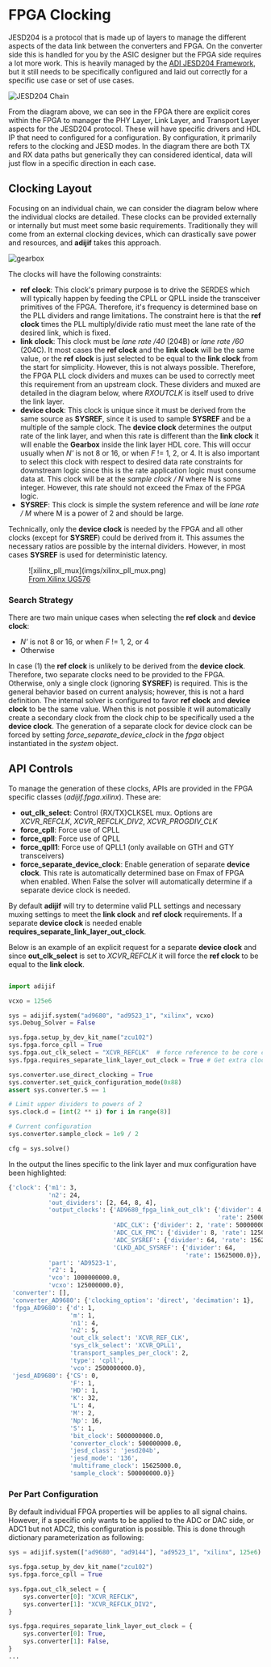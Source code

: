 # FPGA Clocking

JESD204 is a protocol that is made up of layers to manage the different aspects of the data link between the converters and FPGA. On the converter side this is handled for you by the ASIC designer but the FPGA side requires a lot more work. This is heavily managed by the [ADI JESD204 Framework](https://wiki.analog.com/resources/fpga/peripherals/jesd204), but it still needs to be specifically configured and laid out correctly for a specific use case or set of use cases.

![JESD204 Chain](imgs/jesd204_chain.png)

From the diagram above, we can see in the FPGA there are explicit cores within the FPGA to manager the PHY Layer, Link Layer, and Transport Layer aspects for the JESD204 protocol. These will have specific drivers and HDL IP that need to configured for a configuration. By configuration, it primarily refers to the clocking and JESD modes. In the diagram there are both TX and RX data paths but generically they can considered identical, data will just flow in a specific direction in each case.

## Clocking Layout

Focusing on an individual chain, we can consider the diagram below where the individual clocks are detailed. These clocks can be provided externally or internally but must meet some basic requirements. Traditionally they will come from an external clocking devices, which can drastically save power and resources, and **adijif** takes this approach.

![gearbox](imgs/gearbox.png)

The clocks will have the following constraints:

- **ref clock**: This clock's primary purpose is to drive the SERDES which will typically happen by feeding the CPLL or QPLL inside the transceiver primitives of the FPGA. Therefore, it's frequency is determined base on the PLL dividers and range limitations. The constraint here is that the **ref clock** times the PLL multiply/divide ratio must meet the lane rate of the desired link, which is fixed.
- **link clock**: This clock must be *lane rate /40* (204B) or *lane rate /60* (204C). It most cases the **ref clock** and the **link clock** will be the same value, or the **ref clock** is just selected to be equal to the **link clock** from the start for simplicity. However, this is not always possible. Therefore, the FPGA PLL clock dividers and muxes can be used to correctly meet this requirement from an upstream clock. These dividers and muxed are detailed in the diagram below, where *RXOUTCLK* is itself used to drive the link layer.
- **device clock**: This clock is unique since it must be derived from the same source as **SYSREF**, since it is used to sample **SYSREF** and be a multiple of the sample clock. The **device clock** determines the output rate of the link layer, and when this rate is different than the **link clock** it will enable the **Gearbox** inside the link layer HDL core. This will occur usually when *N'* is not 8 or 16, or when *F* != 1, 2, or 4. It is also important to select this clock with respect to desired data rate constraints for downstream logic since this is the rate application logic must consume data at. This clock will be at the *sample clock / N* where N is some integer. However, this rate should not exceed the Fmax of the FPGA logic.
- **SYSREF**: This clock is simple the system reference and will be *lane rate / M* where M is a power of 2 and should be large. 

Technically, only the **device clock** is needed by the FPGA and all other clocks (except for **SYSREF**) could be derived from it. This assumes the necessary ratios are possible by the internal dividers. However, in most cases **SYSREF** is used for deterministic latency.

<figure markdown>
  ![xilinx_pll_mux](imgs/xilinx_pll_mux.png)
  <figcaption><a href="https://docs.xilinx.com/v/u/en-US/ug576-ultrascale-gth-transceivers">From Xilinx UG576</a></figcaption>
</figure>

### Search Strategy

There are two main unique cases when selecting the **ref clock** and **device clock**:
* *N'* is not 8 or 16, or when *F* != 1, 2, or 4
* Otherwise

In case (1) the **ref clock** is unlikely to be derived from the **device clock**. Therefore, two separate clocks need to be provided to the FPGA. Otherwise, only a single clock (ignoring **SYSREF**) is required. This is the general behavior based on current analysis; however, this is not a hard definition. The internal solver is configured to favor **ref clock** and **device clock** to be the same value. When this is not possible it will automatically create a secondary clock from the clock chip to be specifically used a the **device clock**. The generation of a separate clock for device clock can be forced by setting *force_separate_device_clock* in the *fpga* object instantiated in the *system* object.

## API Controls

To manage the generation of these clocks, APIs are provided in the FPGA specific classes (*adijif.fpga.xilinx*). These are:

- **out_clk_select**: Control {RX/TX}CLKSEL mux. Options are *XCVR_REFCLK*, *XCVR_REFCLK_DIV2*, *XCVR_PROGDIV_CLK*
- **force_cpll**: Force use of CPLL
- **force_qpll**: Force use of QPLL
- **force_qpll1**: Force use of QPLL1 (only available on GTH and GTY transceivers)
- **force_separate_device_clock**: Enable generation of separate **device clock**. This rate is automatically determined base on Fmax of FPGA when enabled. When False the solver will automatically determine if a separate device clock is needed.

By default **adijif** will try to determine valid PLL settings and necessary muxing settings to meet the **link clock** and **ref clock** requirements. If a separate **device clock** is needed enable **requires_separate_link_layer_out_clock**.

Below is an example of an explicit request for a separate **device clock** and since **out_clk_select** is set to *XCVR_REFCLK* it will force the **ref clock** to be equal to the **link clock**.

```python

import adijif

vcxo = 125e6

sys = adijif.system("ad9680", "ad9523_1", "xilinx", vcxo)
sys.Debug_Solver = False

sys.fpga.setup_by_dev_kit_name("zcu102")
sys.fpga.force_cpll = True
sys.fpga.out_clk_select = "XCVR_REFCLK"  # force reference to be core clock rate
sys.fpga.requires_separate_link_layer_out_clock = True # Get extra clock

sys.converter.use_direct_clocking = True
sys.converter.set_quick_configuration_mode(0x88)
assert sys.converter.S == 1

# Limit upper dividers to powers of 2
sys.clock.d = [int(2 ** i) for i in range(8)]

# Current configuration
sys.converter.sample_clock = 1e9 / 2

cfg = sys.solve()
```

In the output the lines specific to the link layer and mux configuration have been highlighted:

```bash linenums="1" hl_lines="4 5 21 22 23 24"
{'clock': {'m1': 3,
           'n2': 24,
           'out_dividers': [2, 64, 8, 4],
           'output_clocks': {'AD9680_fpga_link_out_clk': {'divider': 4,
                                                          'rate': 250000000.0},
                             'ADC_CLK': {'divider': 2, 'rate': 500000000.0},
                             'ADC_CLK_FMC': {'divider': 8, 'rate': 125000000.0},
                             'ADC_SYSREF': {'divider': 64, 'rate': 15625000.0},
                             'CLKD_ADC_SYSREF': {'divider': 64,
                                                 'rate': 15625000.0}},
           'part': 'AD9523-1',
           'r2': 1,
           'vco': 1000000000.0,
           'vcxo': 125000000.0},
 'converter': [],
 'converter_AD9680': {'clocking_option': 'direct', 'decimation': 1},
 'fpga_AD9680': {'d': 1,
                 'm': 1,
                 'n1': 4,
                 'n2': 5,
                 'out_clk_select': 'XCVR_REF_CLK',
                 'sys_clk_select': 'XCVR_QPLL1',
                 'transport_samples_per_clock': 2,
                 'type': 'cpll',
                 'vco': 2500000000.0},
 'jesd_AD9680': {'CS': 0,
                 'F': 1,
                 'HD': 1,
                 'K': 32,
                 'L': 4,
                 'M': 2,
                 'Np': 16,
                 'S': 1,
                 'bit_clock': 5000000000.0,
                 'converter_clock': 500000000.0,
                 'jesd_class': 'jesd204b',
                 'jesd_mode': '136',
                 'multiframe_clock': 15625000.0,
                 'sample_clock': 500000000.0}}

```

### Per Part Configuration

By default individual FPGA properties will be applies to all signal chains. However, if a specific only wants to be applied to the ADC or DAC side, or ADC1 but not ADC2, this configuration is possible. This is done through dictionary parameterization as following:

```python linenums="1" hl_lines="6 7 8 9 11 12 13 14"
sys = adijif.system(["ad9680", "ad9144"], "ad9523_1", "xilinx", 125e6)

sys.fpga.setup_by_dev_kit_name("zcu102")
sys.fpga.force_cpll = True

sys.fpga.out_clk_select = {
    sys.converter[0]: "XCVR_REFCLK",
    sys.converter[1]: "XCVR_REFCLK_DIV2",
}

sys.fpga.requires_separate_link_layer_out_clock = {
    sys.converter[0]: True,
    sys.converter[1]: False,
}
...

```